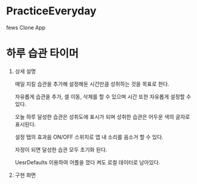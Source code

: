# PracticeEveryday
fews Clone App

# 하루 습관 타이머

1. 상세 설명
    
    매일 지킬 습관을 추가해 설정해둔 시간만큼 성취하는 것을 목표로 한다. 
    
    자유롭게 습관을 추가, 셀 이동, 삭제를 할 수 있으며 시간 또한 자유롭게 설정할 수 있다. 
    
    오늘 하루 달성한 습관은 성취도에 표시가 되며 성취한 습관은 어두운 색의 글자로 표시된다. 
    
    설정 탭의 효과음 ON/OFF 스위치로 앱 내 소리를 음소거 할 수 있다.  
    
    자정이 되면 달성한 습관 모두 초기화 된다.
    
    UesrDefaults 이용하여 어플을 껐다 켜도 로컬 데이터로 남아있다.
    
2. 구현 화면
